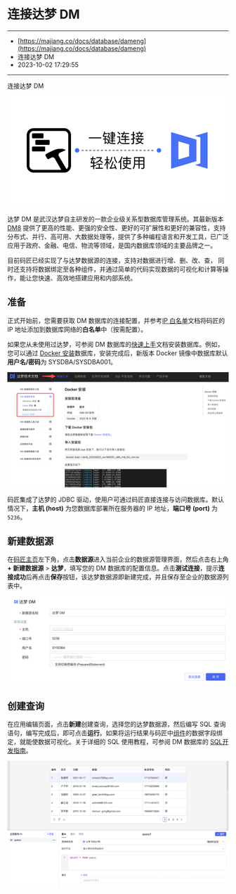 # 连接达梦 DM

---

* [https://majiang.co/docs/database/dameng](https://majiang.co/docs/database/dameng)
* 连接达梦 DM
* 2023-10-02 17:29:55

---

连接达梦 DM

​![](assets/5-20231002172956-dzmyri0.png)​

达梦 DM 是武汉达梦自主研发的一款企业级关系型数据库管理系统。其最新版本 [DM8](https://eco.dameng.com/info/products/dm8) 提供了更高的性能、更强的安全性、更好的可扩展性和更好的兼容性，支持分布式、并行、高可用、大数据处理等，提供了多种编程语言和开发工具，已广泛应用于政府、金融、电信、物流等领域，是国内数据库领域的主要品牌之一。

目前码匠已经实现了与达梦数据源的连接，支持对数据进行增、删、改、查， 同时还支持将数据绑定至各种组件，并通过简单的代码实现数据的可视化和计算等操作，能让您快速、高效地搭建应用和内部系统。

## 准备

正式开始前，您需要获取 DM 数据库的连接配置，并参考[IP 白名单](https://majiang.co/docs/ip-allowlist)文档将码匠的 IP 地址添加到数据库网络的**白名单**中（按需配置）。

如果您从未使用过达梦，可参阅 DM 数据库的[快速上手](https://eco.dameng.com/document/dm/zh-cn/start/index.html)文档安装数据库。例如，您可以通过 [Docker 安装](https://eco.dameng.com/document/dm/zh-cn/start/dm-install-docker.html)数据库，安装完成后，新版本 Docker 镜像中数据库默认**用户名/密码**为 SYSDBA/SYSDBA001。

​![](assets/6-20231002172956-5tauaa4.png)​

码匠集成了达梦的 JDBC 驱动，使用户可通过码匠直接连接与访问数据库。默认情况下，**主机 (host)** 为您数据库部署所在服务器的 IP 地址，**端口号 (port)** 为 `5236`​。

## 新建数据源

在[码匠主页](https://cloud.majiang.co/apps)左下角，点击**数据源**进入当前企业的数据源管理界面，然后点击右上角 **+ 新建数据源** > ​**达梦**​，填写您的 DM 数据库的配置信息。点击​**测试连接**​，提示**连接成功**后再点击**保存**按钮，该达梦数据源即新建完成，并且保存至企业的数据源列表中。

​![](assets/7-20231002172956-5htatbi.png)​

## 创建查询

在应用编辑页面，点击**新建**创建查询，选择您的达梦数据源，然后编写 SQL 查询语句，编写完成后，即可点击​**运行**​。如果将运行结果与码匠中[组件](https://majiang.co/docs/component-guides)的数据字段绑定，就能使数据可视化。关于详细的 SQL 使用教程，可参阅 DM 数据库的 [SQL开发指南](https://eco.dameng.com/document/dm/zh-cn/sql-dev/)。

​![](assets/8-20231002172956-x1r5x8o.png)​

